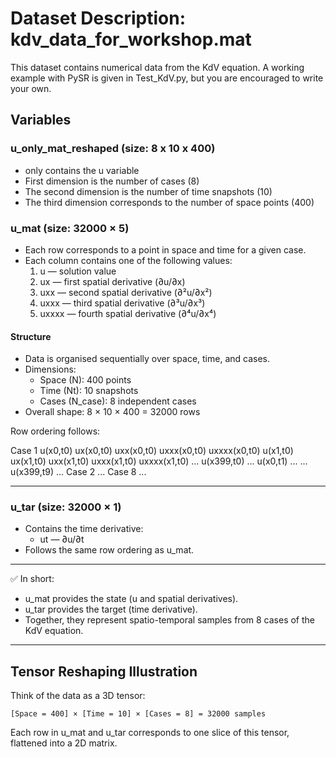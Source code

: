# Dataset Description: kdv_data_for_workshop.mat

This dataset contains numerical data from the KdV equation. A working example with PySR is given in Test_KdV.py, but you are encouraged to write your own. 

## Variables  

### u_only_mat_reshaped (size: 8 x 10 x 400) 
- only contains the u variable
- First dimension is the number of cases (8)
- The second dimension is the number of time snapshots (10)
- The third dimension corresponds to the number of space points (400)

### u_mat (size: 32000 × 5)  
- Each row corresponds to a point in space and time for a given case.  
- Each column contains one of the following values:  
  1. u — solution value  
  2. ux — first spatial derivative (∂u/∂x)  
  3. uxx — second spatial derivative (∂²u/∂x²)  
  4. uxxx — third spatial derivative (∂³u/∂x³)  
  5. uxxxx — fourth spatial derivative (∂⁴u/∂x⁴)  


#### Structure
- Data is organised sequentially over space, time, and cases.  
- Dimensions:  
  - Space (N): 400 points  
  - Time (Nt): 10 snapshots  
  - Cases (N_case): 8 independent cases  
- Overall shape: 8 × 10 × 400 = 32000 rows  

Row ordering follows:  

Case 1
u(x0,t0)   ux(x0,t0)   uxx(x0,t0)   uxxx(x0,t0)   uxxxx(x0,t0)
u(x1,t0)   ux(x1,t0)   uxx(x1,t0)   uxxx(x1,t0)   uxxxx(x1,t0)
...
u(x399,t0) ...
u(x0,t1)   ...
...
u(x399,t9) ...
Case 2
...
Case 8
...

---

### u_tar (size: 32000 × 1)  
- Contains the time derivative:  
  - ut — ∂u/∂t  
- Follows the same row ordering as u_mat.  

---

✅ In short:  
- u_mat provides the state (u and spatial derivatives).  
- u_tar provides the target (time derivative).  
- Together, they represent spatio-temporal samples from 8 cases of the KdV equation.  

---

## Tensor Reshaping Illustration

Think of the data as a 3D tensor:

    [Space = 400] × [Time = 10] × [Cases = 8] = 32000 samples

Each row in u_mat and u_tar corresponds to one slice of this tensor, flattened into a 2D matrix.
